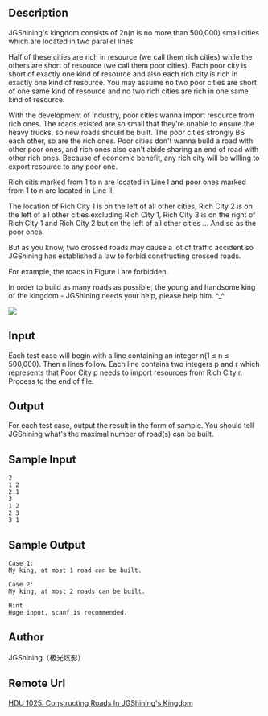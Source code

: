 ## Description
JGShining's kingdom consists of 2n(n is no more than 500,000) small cities which are located in two parallel lines.

Half of these cities are rich in resource (we call them rich cities) while the others are short of resource (we call them poor cities). Each poor city is short of exactly one kind of resource and also each rich city is rich in exactly one kind of resource. You may assume no two poor cities are short of one same kind of resource and no two rich cities are rich in one same kind of resource.

With the development of industry, poor cities wanna import resource from rich ones. The roads existed are so small that they're unable to ensure the heavy trucks, so new roads should be built. The poor cities strongly BS each other, so are the rich ones. Poor cities don't wanna build a road with other poor ones, and rich ones also can't abide sharing an end of road with other rich ones. Because of economic benefit, any rich city will be willing to export resource to any poor one.

Rich citis marked from 1 to n are located in Line I and poor ones marked from 1 to n are located in Line II.

The location of Rich City 1 is on the left of all other cities, Rich City 2 is on the left of all other cities excluding Rich City 1,  Rich City 3 is on the right of Rich City 1 and Rich City 2 but on the left of all other cities ... And so as the poor ones.

But as you know, two crossed roads may cause a lot of traffic accident so JGShining has established a law to forbid constructing crossed roads.

For example, the roads in Figure I are forbidden.

In order to build as many roads as possible, the young and handsome king of the kingdom - JGShining needs your help, please help him. ^_^

<img src="http://acm.hdu.edu.cn/data/images/1025-1.png">

## Input
Each test case will begin with a line containing an integer n(1 ≤ n ≤ 500,000). Then n lines follow. Each line contains two integers p and r which represents that Poor City p needs to import resources from Rich City r. Process to the end of file.

## Output
For each test case, output the result in the form of sample. You should tell JGShining what's the maximal number of road(s) can be built.

## Sample Input
    2
    1 2
    2 1
    3
    1 2
    2 3
    3 1

## Sample Output
    Case 1:
    My king, at most 1 road can be built.

    Case 2:
    My king, at most 2 roads can be built.

    Hint
    Huge input, scanf is recommended.

## Author
JGShining（极光炫影）

## Remote Url

[HDU 1025: Constructing Roads In JGShining's Kingdom](http://acm.hdu.edu.cn/showproblem.php?pid=1025)
